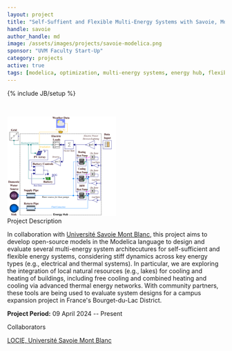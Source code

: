 ```yaml
---
layout: project
title: "Self-Suffient and Flexible Multi-Energy Systems with Savoie, Mont Blanc"
handle: savoie
author_handle: md
image: /assets/images/projects/savoie-modelica.png
sponsor: "UVM Faculty Start-Up"
category: projects
active: true
tags: [modelica, optimization, multi-energy systems, energy hub, flexibility, self-sufficiency]
---
```

{% include JB/setup %}

&nbsp;

<img src="/assets/images/projects/savoie-modelica.png" alt="Dynamic energy hub modeling with Modelica" style="width:50%;"/>

<div class="bigspacer"></div>
<div class="head">Project Description</div>
<div class="spacer"></div>

In collaboration with [Université Savoie Mont Blanc](https://www.univ-smb.fr/), this project aims to develop open-source models in the Modelica language to design and evaluate several multi-energy system architecutures for self-sufficient and flexible energy systems, considering stiff dynamics across key energy types (e.g., electrical and thermal systems). 
In particular, we are exploring the integration of local natural resources (e.g., lakes) for cooling and heating of buildings, including free cooling and combined heating and cooling via advanced thermal energy networks. 
With community partners, these tools are being used to evaluate system designs for a campus expansion project in France's Bourget-du-Lac District. 

**Project Period:** 09 April 2024 -- Present

<div class="bigspacer"></div>
<div class="head">Collaborators</div>
<div class="spacer"></div>

[LOCIE, Université Savoie Mont Blanc](https://www.univ-smb.fr/locie/en/)




